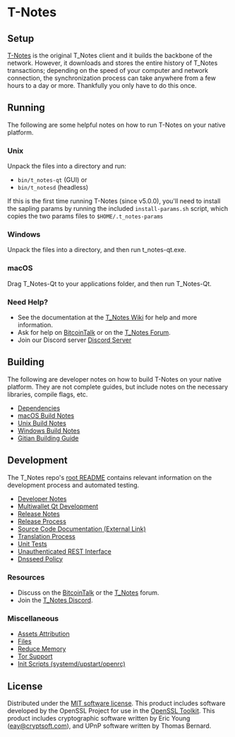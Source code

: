 T-Notes
=============

Setup
---------------------
[T-Notes](http://t_notes.org/wallet) is the original T_Notes client and it builds the backbone of the network. However, it downloads and stores the entire history of T_Notes transactions; depending on the speed of your computer and network connection, the synchronization process can take anywhere from a few hours to a day or more. Thankfully you only have to do this once.

Running
---------------------
The following are some helpful notes on how to run T-Notes on your native platform.

### Unix

Unpack the files into a directory and run:

- `bin/t_notes-qt` (GUI) or
- `bin/t_notesd` (headless)

If this is the first time running T-Notes (since v5.0.0), you'll need to install the sapling params by running the included `install-params.sh` script, which copies the two params files to `$HOME/.t_notes-params`

### Windows

Unpack the files into a directory, and then run t_notes-qt.exe.

### macOS

Drag T_Notes-Qt to your applications folder, and then run T_Notes-Qt.

### Need Help?

* See the documentation at the [T_Notes Wiki](https://github.com/THYMESIA-SECURITIES/T-Notes/wiki)
for help and more information.
* Ask for help on [BitcoinTalk](https://bitcointalk.org/index.php?topic=1262920.0) or on the [T_Notes Forum](http://forum.t_notes.org/).
* Join our Discord server [Discord Server](https://discord.t_notes.org)

Building
---------------------
The following are developer notes on how to build T-Notes on your native platform. They are not complete guides, but include notes on the necessary libraries, compile flags, etc.

- [Dependencies](dependencies.md)
- [macOS Build Notes](build-osx.md)
- [Unix Build Notes](build-unix.md)
- [Windows Build Notes](build-windows.md)
- [Gitian Building Guide](gitian-building.md)

Development
---------------------
The T_Notes repo's [root README](/README.md) contains relevant information on the development process and automated testing.

- [Developer Notes](developer-notes.md)
- [Multiwallet Qt Development](multiwallet-qt.md)
- [Release Notes](release-notes.md)
- [Release Process](release-process.md)
- [Source Code Documentation (External Link)](https://www.fuzzbawls.pw/t_notes/doxygen/)
- [Translation Process](translation_process.md)
- [Unit Tests](unit-tests.md)
- [Unauthenticated REST Interface](REST-interface.md)
- [Dnsseed Policy](dnsseed-policy.md)

### Resources
* Discuss on the [BitcoinTalk](https://bitcointalk.org/index.php?topic=1262920.0) or the [T_Notes](http://forum.t_notes.org/) forum.
* Join the [T_Notes Discord](https://discord.t_notes.org).

### Miscellaneous
- [Assets Attribution](assets-attribution.md)
- [Files](files.md)
- [Reduce Memory](reduce-memory.md)
- [Tor Support](tor.md)
- [Init Scripts (systemd/upstart/openrc)](init.md)

License
---------------------
Distributed under the [MIT software license](/COPYING).
This product includes software developed by the OpenSSL Project for use in the [OpenSSL Toolkit](https://www.openssl.org/). This product includes
cryptographic software written by Eric Young ([eay@cryptsoft.com](mailto:eay@cryptsoft.com)), and UPnP software written by Thomas Bernard.
